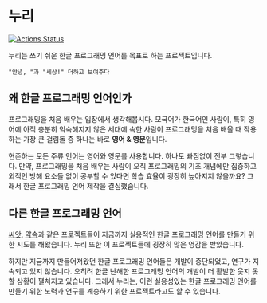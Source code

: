 # 누리

[![Actions Status](https://github.com/suhdonghwi/nuri/workflows/Haskell%20CI/badge.svg)](https://github.com/suhdonghwi/nuri/actions)

누리는 쓰기 쉬운 한글 프로그래밍 언어를 목표로 하는 프로젝트입니다.

```nuri
"안녕, "과 "세상!" 더하고 보여주다
```

## 왜 한글 프로그래밍 언어인가

프로그래밍을 처음 배우는 입장에서 생각해봅시다. 모국어가 한국어인 사람이, 특히 영어에 아직 충분히 익숙해지지 않은 세대에 속한 사람이 프로그래밍을 처음 배울 때 작용하는 가장 큰 걸림돌 중 하나는 바로 **영어 & 영문**입니다.

현존하는 모든 주류 언어는 영어와 영문를 사용합니다. 하나도 빠짐없이 전부 그렇습니다. 만약, 프로그래밍을 처음 배우는 사람이 오직 프로그래밍의 기초 개념에만 집중하고 외적인 방해 요소들 없이 공부할 수 있다면 학습 효율이 굉장히 높아지지 않을까요? 그래서 한글 프로그래밍 언어 제작을 결심했습니다.

## 다른 한글 프로그래밍 언어

[씨앗](https://namu.wiki/w/%EC%94%A8%EC%95%97(%ED%94%84%EB%A1%9C%EA%B7%B8%EB%9E%98%EB%B0%8D%20%EC%96%B8%EC%96%B4)), [약속](http://yaksok.org/)과 같은 프로젝트들이 지금까지 실용적인 한글 프로그래밍 언어를 만들기 위한 시도를 해왔습니다. 누리 또한 이 프로젝트들에 굉장히 많은 영감을 받았습니다.

하지만 지금까지 만들어져왔던 한글 프로그래밍 언어들은 개발이 중단되었고, 연구가 지속되고 있지 않습니다. 오히려 한글 난해한 프로그래밍 언어의 개발이 더 활발한 웃지 못할 상황이 펼쳐지고 있습니다. 그래서 누리는, 이런 실용성있는 한글 프로그래밍 언어를 만들기 위한 노력과 연구를 계승하기 위한 프로젝트라고도 할 수 있습니다.
